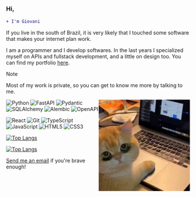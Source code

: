 ### Hi,
```diff 
+ I'm Giovani
```

If you live in the south of Brazil, it is very likely that I touched some software that makes your internet plan work.

I am a programmer and I develop softwares. In the last years I specialized myself on APIs and fullstack development, and a little on design too. 
You can find my portfolio [here](https://dlgiovani.github.io/).


> [!NOTE]
> Most of my work is private, so you can get to know me more by talking to me. 


<span>
  <img src="https://github.com/dlgiovani/dlgiovani/blob/main/cat_unsleep.jpg?raw=true" title="hello" width="250" height="250" align="right" alt="a sleep deprived orange cat coding"/>
</span>

![Python](https://img.shields.io/badge/Python-3e3eaf?style=for-the-badge&logo=python&logoColor=fbfb11)
![FastAPI](https://img.shields.io/badge/FastAPI-002200?style=for-the-badge&logo=fastapi&logoColor=009485)
![Pydantic](https://img.shields.io/badge/Pydantic-1d0214?style=for-the-badge&logo=pydantic&logoColor=e520e9)
![SQLAlchemy](https://img.shields.io/badge/SQL_Alchemy-770202?style=for-the-badge&logo=sqlalchemy&logoColor=dedede)
![Alembic](https://img.shields.io/badge/Alembic-030303?style=for-the-badge&logo=alembic&logoColor=303030)
![OpenAPI](https://img.shields.io/badge/Openapi-173647?style=for-the-badge&logo=openapi&logoColor=85ea2d)

![React](https://img.shields.io/badge/React-20232A?style=for-the-badge&logo=react&logoColor=61DAFB)
![Git](https://img.shields.io/badge/Github-0e000e?style=for-the-badge&logo=git&logoColor=773366)
![TypeScript](https://img.shields.io/badge/TypeScript-1E4FF7?style=for-the-badge&logo=typescript&logoColor=FFF)
![JavaScript](https://img.shields.io/badge/JavaScript-F7DF1E?style=for-the-badge&logo=javascript&logoColor=000)
![HTML5](https://img.shields.io/badge/HTML5-E34F26?style=for-the-badge&logo=html5&logoColor=white) 
![CSS3](https://img.shields.io/badge/CSS3-1572B6?style=for-the-badge&logo=css3&logoColor=white) 

<!--
[![Anurag's GitHub stats](https://github-readme-stats.vercel.app/api?username=dlgiovani&count_private=true&theme=aura&show_icons=true#gh-dark-mode-only)](https://dlgiovani.github.io#gh-dark-mode-only)-->
[![Top Langs](https://github-readme-stats.vercel.app/api/top-langs/?username=dlgiovani&layout=compact&theme=aura&show_icons=true&langs_count=10#gh-dark-mode-only)](https://dlgiovani.github.io#gh-dark-mode-only)
<!--
[![Anurag's GitHub stats](https://github-readme-stats.vercel.app/api?username=dlgiovani&count_private=true&theme=buefy&show_icons=true#gh-light-mode-only)](https://dlgiovani.github.io#gh-light-mode-only)-->
[![Top Langs](https://github-readme-stats.vercel.app/api/top-langs/?username=dlgiovani&layout=compact&show_icons=true&langs_count=10#gh-light-mode-only)](https://dlgiovani.github.io#gh-light-mode-only)

[Send me an email](mailto:gdrosdalima@gmail.com) if you're brave enough!
